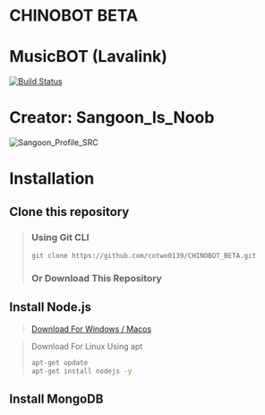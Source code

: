 # CHINOBOT BETA
# MusicBOT (Lavalink)
[![Build Status](https://travis-ci.com/cotwo0139/CHINOBOT_BETA.svg?branch=master)](https://travis-ci.com/cotwo0139/CHINOBOT_BETA)

# Creator: Sangoon_Is_Noob
![Sangoon_Profile_SRC](https://cdn.discordapp.com/avatars/260303569591205888/83811d211c198632dc279079436fc614.png?size=256)

# Installation

## Clone this repository
> ### Using Git CLI
> ``` cd ./mybot
> git clone https://github.com/cotwo0139/CHINOBOT_BETA.git
> ```
> ### Or Download This Repository

## Install Node.js
> [Download For Windows / Macos](https://nodejs.org/en/download/)

> Download For Linux Using apt
> ```bash
> apt-get update
> apt-get install nodejs -y
> ```

## Install MongoDB
